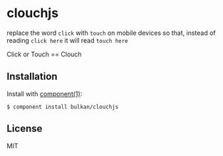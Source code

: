 
# clouchjs

  replace the word `click` with `touch` on mobile devices so that, instead of reading `click here` it will read `touch here`

  Click or Touch == Clouch

## Installation

  Install with [component(1)](http://component.io):

    $ component install bulkan/clouchjs

## License

  MIT
